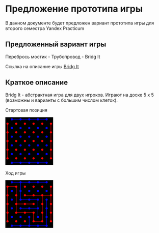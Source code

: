 # Предложение прототипа игры
В данном документе будет предложен вариант прототипа игры для второго семестра Yandex Practicum


## Предложенный вариант игры
Перебрось мостик - Трубопровод - Bridg It

Ссылка на описание игры
[Bridg It](https://ru.wikipedia.org/wiki/%D0%9F%D0%B5%D1%80%D0%B5%D0%B1%D1%80%D0%BE%D1%81%D1%8C_%D0%BC%D0%BE%D1%81%D1%82%D0%B8%D0%BA)


## Краткое описание

Bridg It - абстрактная игра для двух игроков. Играют на доске 5 х 5 (возможны  и варианты с большим числом клеток). 

Стартовая позиция 

![Start position](BridgIt1_150.png)

Ход игры

![Game flow](BridgIt_150.png)
